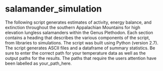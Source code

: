 # salamander_simulation
The following script generates estimates of activity, energy balance, and extinction throughout the southern Appalachian Mountains for high elevation lungless salamanders within the Genus Plethodon. Each section contains a heading that describes the various components of the script, from libraries to simulations. The script was built using Python (version 2.7). The script generates ASCII files and a dataframe of summary statistics. Be sure to enter the correct path for your temperature data as well as the output paths for the results. The paths that require the users attention have been labelled as your_path_here.
